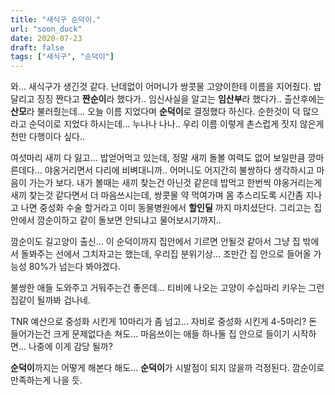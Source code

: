 ```yaml
---
title: "새식구 순덕이."
url: "soon_duck"
date: 2020-07-23
draft: false
tags: ["새식구", "순덕이"]
---
```

와... 새식구가 생긴것 같다. 난데없이 어머니가 쌍콧물 고양이한테 이름을 지어줬다.
밥달리고 징징 짠다고 **짠순이**라 했다가.. 임신사실을 알고는 **임산부**라 했다가..
출산후에는 **산모**라 불러줬는데... 오늘 이름 지었다며 **순덕이**로 결정했다 하신다.
순한것이 덕 많으라고 순덕이로 지었다 하시는데... 누나나 나나..
우리 이름 이렇게 촌스럽게 짓지 않은게 천만 다행이다 싶다..

여섯마리 새끼 다 잃고... 밥얻어먹고 있는데, 정말 새끼 돌볼 여력도 없어 보일만큼
깡마른데다... 야옹거리면서 다리에 비벼대니까.. 어머니도 어지간히 불쌍하다 생각하시고
마음이 가는가 보다. 내가 볼때는 새끼 찾는건 아닌것 같은데
밥먹고 한번씩 야옹거리는게 새끼 찾는것 같다면서 더 마음쓰시는데,
쌍콧물 약 먹여가며 몸 추스리도록 시간좀 지나고 나면 중성화 수술 할거라고 이미 동물병원에서
**할인딜** 까지 마치셨단다. 그리고는 집안에서 깜순이하고 같이 돌보면 안되냐고 물어보시기까지..

깜순이도 길고양이 출신... 이 순덕이까지 집안에서 기르면 안될것 같아서
그냥 집 밖에서 돌봐주는 선에서 그치자고는 했는데,
우리집 분위기상... 조만간 집 안으로 들어올 가능성 80%가 넘는다 봐야겠다.

불쌍한 애들 도와주고 거둬주는건 좋은데... 티비에 나오는 고양이 수십마리 키우는 그런 집같이 될까봐 겁나네.

TNR 예산으로 중성화 시킨게 10마리가 좀 넘고... 자비로 중성화 시킨게 4-5마리?
돈 들어가는건 크게 문제없다손 쳐도... 마음쓰이는 애들 하나둘 집 안으로 들이기 시작하면...
나중에 이게 감당 될까?

**순덕이**까지는 어떻게 해본다 해도... **순덕이**가 시발점이 되지 않을까 걱정된다.
깜순이로 만족하는게 나을 듯.
